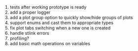 1. tests after working prototype is ready
2. add a proper logger
3. add a plot group option to quickly show/hide groups of plots
4. support enums and cast them to appropriate types
5. fix plot tabs switching when a new one is created
6. handle stlink errors
7. profiling?
8. add basic math operations on variables
